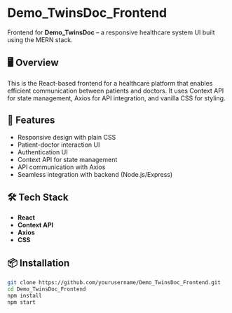 # Demo_TwinsDoc_Frontend

Frontend for **Demo_TwinsDoc** – a responsive healthcare system UI built using the MERN stack.

## 🖥️ Overview

This is the React-based frontend for a healthcare platform that enables efficient communication between patients and doctors. It uses Context API for state management, Axios for API integration, and vanilla CSS for styling.

## 🚀 Features

- Responsive design with plain CSS
- Patient-doctor interaction UI
- Authentication UI
- Context API for state management
- API communication with Axios
- Seamless integration with backend (Node.js/Express)

## 🛠️ Tech Stack

- **React**
- **Context API**
- **Axios**
- **CSS**

## 📦 Installation

```bash
git clone https://github.com/yourusername/Demo_TwinsDoc_Frontend.git
cd Demo_TwinsDoc_Frontend
npm install
npm start
